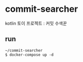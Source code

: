 # commit-searcher
kotlin 토이 프로젝트 : 커밋 수색꾼

## run
```shell
~/commit-searcher
$ docker-compose up -d
```

